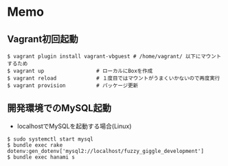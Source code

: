 # Memo

## Vagrant初回起動

```
$ vagrant plugin install vagrant-vbguest # /home/vagrant/ 以下にマウントするため
$ vagrant up				 # ローカルにBoxを作成
$ vagrant reload			 # １度目ではマウントがうまくいかないので再度実行
$ vagrant provision			 # パッケージ更新
```

## 開発環境でのMySQL起動

* localhostでMySQLを起動する場合(Linux)

```
$ sudo systemctl start mysql
$ bundle exec rake dotenv:gen_dotenv['mysql2://localhost/fuzzy_giggle_development']
$ bundle exec hanami s
```
